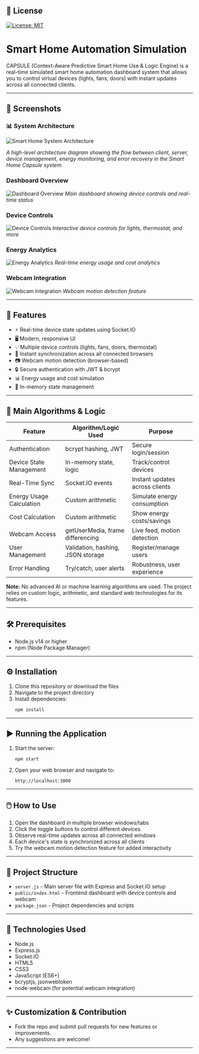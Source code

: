 ## 📄 License

[![License: MIT](https://img.shields.io/github/license/sheikhbadar/smart-home-capsule)](https://github.com/sheikhbadar/smart-home-capsule/blob/master/LICENSE)



# Smart Home Automation Simulation

CAPSULE (Context-Aware Predictive Smart Home Use & Logic Engine) is a real-time simulated smart home automation dashboard system that allows you to control virtual devices (lights, fans, doors) with instant updates across all connected clients.

---

## 📸 Screenshots
### 📊 System Architecture
![Smart Home System Architecture](https://raw.githubusercontent.com/sheikhbadar/smart-home-capsule/master/screenshots/architecture.png)

*A high-level architecture diagram showing the flow between client, server, device management, energy monitoring, and error recovery in the Smart Home Capsule system.*

### Dashboard Overview
![Dashboard Overview](screenshots/dashboard.png)
*Main dashboard showing device controls and real-time status*

### Device Controls
![Device Controls](screenshots/device-controls.png)
*Interactive device controls for lights, thermostat, and more*

### Energy Analytics
![Energy Analytics](screenshots/energy-analytics.png)
*Real-time energy usage and cost analytics*

### Webcam Integration
![Webcam Integration](screenshots/webcam.png)
*Webcam motion detection feature*

---

## 🚀 Features

- ⚡ Real-time device state updates using Socket.IO
- 🖥️ Modern, responsive UI
- 💡 Multiple device controls (lights, fans, doors, thermostat)
- 🔄 Instant synchronization across all connected browsers
- 📷 Webcam motion detection (browser-based)
- 🔒 Secure authentication with JWT & bcrypt
- 📊 Energy usage and cost simulation
- 💾 In-memory state management

---

## 🧠 Main Algorithms & Logic

| Feature                  | Algorithm/Logic Used                | Purpose                                 |
|--------------------------|-------------------------------------|-----------------------------------------|
| Authentication           | bcrypt hashing, JWT                 | Secure login/session                    |
| Device State Management  | In-memory state, logic              | Track/control devices                   |
| Real-Time Sync           | Socket.IO events                    | Instant updates across clients          |
| Energy Usage Calculation | Custom arithmetic                   | Simulate energy consumption             |
| Cost Calculation         | Custom arithmetic                   | Show energy costs/savings               |
| Webcam Access            | getUserMedia, frame differencing    | Live feed, motion detection             |
| User Management          | Validation, hashing, JSON storage   | Register/manage users                   |
| Error Handling           | Try/catch, user alerts              | Robustness, user experience             |

**Note:** No advanced AI or machine learning algorithms are used. The project relies on custom logic, arithmetic, and standard web technologies for its features.

---

## 🛠️ Prerequisites

- Node.js v14 or higher
- npm (Node Package Manager)

---

## ⚙️ Installation

1. Clone this repository or download the files
2. Navigate to the project directory
3. Install dependencies:
   ```bash
   npm install
   ```

---

## ▶️ Running the Application

1. Start the server:
   ```bash
   npm start
   ```
2. Open your web browser and navigate to:
   ```
   http://localhost:3000
   ```

---

## 🖱️ How to Use

1. Open the dashboard in multiple browser windows/tabs
2. Click the toggle buttons to control different devices
3. Observe real-time updates across all connected windows
4. Each device's state is synchronized across all clients
5. Try the webcam motion detection feature for added interactivity

---

## 📁 Project Structure

- `server.js` - Main server file with Express and Socket.IO setup
- `public/index.html` - Frontend dashboard with device controls and webcam
- `package.json` - Project dependencies and scripts

---

## 🧰 Technologies Used

- Node.js
- Express.js
- Socket.IO
- HTML5
- CSS3
- JavaScript (ES6+)
- bcryptjs, jsonwebtoken
- node-webcam (for potential webcam integration)

---

## ✨ Customization & Contribution

- Fork the repo and submit pull requests for new features or improvements.
- Any suggestions are welcome!

---


